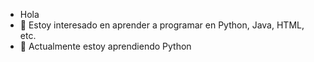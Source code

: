 - Hola
- 👀 Estoy interesado en aprender a programar en Python, Java, HTML, etc.
- 🌱 Actualmente estoy aprendiendo Python
